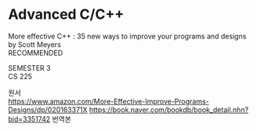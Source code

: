 # Advanced C/C++
More effective C++ : 35 new ways to improve your
programs and designs<br>
by Scott Meyers
<br>RECOMMENDED

SEMESTER 3<br>
CS 225

원서<br>
https://www.amazon.com/More-Effective-Improve-Programs-Designs/dp/020163371X
https://book.naver.com/bookdb/book_detail.nhn?bid=3351742 번역본

